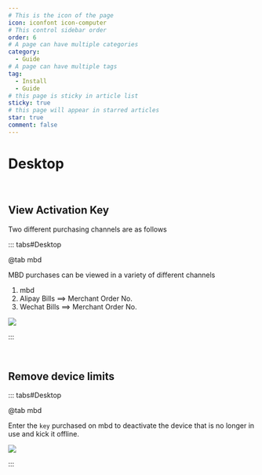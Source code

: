 ```yaml
---
# This is the icon of the page
icon: iconfont icon-computer
# This control sidebar order
order: 6
# A page can have multiple categories
category:
  - Guide
# A page can have multiple tags
tag:
  - Install
  - Guide
# this page is sticky in article list
sticky: true
# this page will appear in starred articles
star: true
comment: false
---
```


# Desktop

<NaiveClient>
<Desktop />
</NaiveClient>

<script setup lang="ts">
import Desktop from "@Desktop";
</script>
<br/>



## **View Activation Key**

Two different purchasing channels are as follows

::: tabs#Desktop

@tab mbd

MBD purchases can be viewed in a variety of different channels
<!-- ：**https://mbd.pub/o/bread/ZJaTl5xy** -->
1. mbd
2. Alipay Bills ==> Merchant Order No.
3. Wechat Bills ==> Merchant Order No.

![](/img/desktop/key_mbd.png)

:::

<br/>



## **Remove device limits**

::: tabs#Desktop

@tab mbd

Enter the `key` purchased on mbd to deactivate the device that is no longer in use and kick it offline.

<!-- - **https://ad.nn.ci/zh/usage** -->

![](/img/desktop/mianbaoduo.png)

:::
